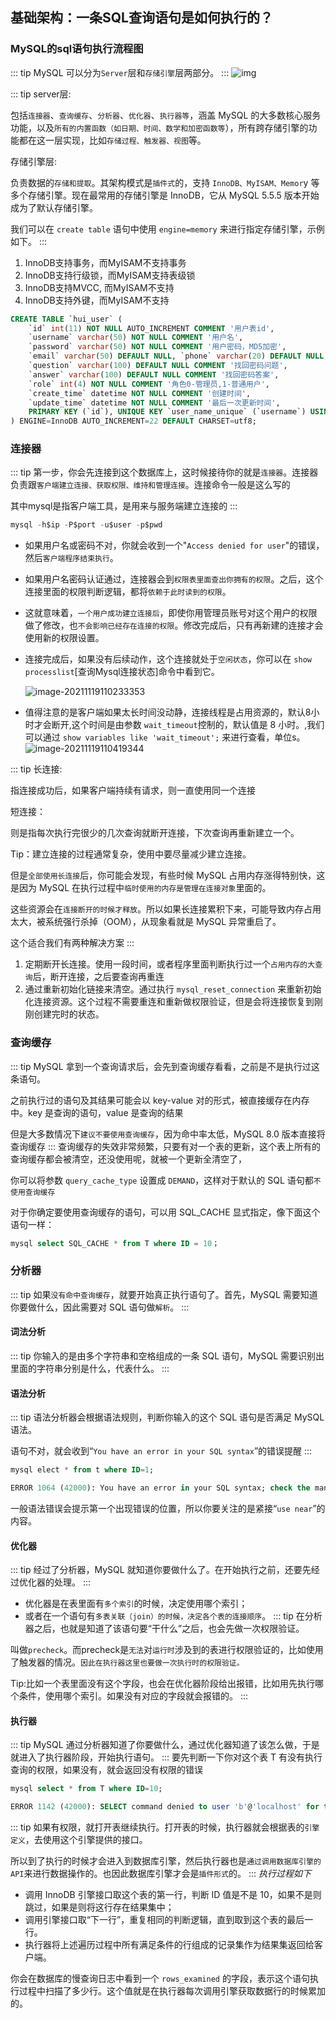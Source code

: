 ## 基础架构：一条SQL查询语句是如何执行的？

### MySQL的sql语句执行流程图

::: tip
MySQL 可以分为`Server`层和`存储引擎`层两部分。
:::
![img](/mysql/base/0d2070e8f84c4801adbfa03bda1f98d9.png)

::: tip
 server层: 

 包括`连接器`、`查询缓存`、`分析器`、`优化器`、`执行器等`，涵盖 MySQL 的大多数核心服务功能，以及`所有的内置函数（如日期、时间、数学和加密函数等`），所有跨存储引擎的功能都在这一层实现，比如`存储过程、触发器、视图`等。

 存储引擎层:

 负责数据的`存储和提取`。其架构模式是`插件式`的，支持 `InnoDB、MyISAM、Memor`y 等多个存储引擎。现在最常用的存储引擎是 InnoDB，它从 MySQL 5.5.5 版本开始成为了默认存储引擎。

 我们可以在 `create table` 语句中使用 `engine=memory` 来进行指定存储引擎，示例如下。
:::
   1. InnoDB支持事务，而MyISAM不支持事务 
   2. InnoDB支持行级锁，而MyISAM支持表级锁 
   3. InnoDB支持MVCC, 而MyISAM不支持 
   4. InnoDB支持外键，而MyISAM不支持

```sql
CREATE TABLE `hui_user` (
    `id` int(11) NOT NULL AUTO_INCREMENT COMMENT '用户表id', 
    `username` varchar(50) NOT NULL COMMENT '用户名', 
    `password` varchar(50) NOT NULL COMMENT '用户密码，MD5加密', 
    `email` varchar(50) DEFAULT NULL, `phone` varchar(20) DEFAULT NULL,
    `question` varchar(100) DEFAULT NULL COMMENT '找回密码问题', 
    `answer` varchar(100) DEFAULT NULL COMMENT '找回密码答案', 
    `role` int(4) NOT NULL COMMENT '角色0-管理员,1-普通用户', 
    `create_time` datetime NOT NULL COMMENT '创建时间', 
    `update_time` datetime NOT NULL COMMENT '最后一次更新时间',
    PRIMARY KEY (`id`), UNIQUE KEY `user_name_unique` (`username`) USING BTREE 
) ENGINE=InnoDB AUTO_INCREMENT=22 DEFAULT CHARSET=utf8;
```

### 连接器
::: tip
 第一步，你会先连接到这个数据库上，这时候接待你的就是`连接器`。连接器负责跟`客户端建立连接、获取权限、维持和管理连接`。连接命令一般是这么写的

 其中mysql是指客户端工具，是用来与服务端建立连接的
::: 

```sql
mysql -h$ip -P$port -u$user -p$pwd
```

- 如果用户名或密码不对，你就会收到一个"`Access denied for user`"的错误，然后`客户端程序结束执行`。

- 如果用户名密码认证通过，连接器会到`权限表里面查出你拥有的权限`。之后，这个连接里面的权限判断逻辑，都将`依赖于此时读到的权限`。

- 这就意味着，`一个用户成功建立连接后`，即使你用管理员账号对这个用户的权限做了修改，也`不会影响已经存在连接的权限`。修改完成后，只有再新建的连接才会使用新的权限设置。

- 连接完成后，如果没有后续动作，这个连接就处于`空闲状态`，你可以在 `show processlist`[查询Mysql连接状态]命令中看到它。

  ![image-20211119110233353](/mysql/base/image-20211119110233353.png)

- 值得注意的是客户端如果太长时间没动静，连接线程是占用资源的，默认8小时才会断开,这个时间是由参数 `wait_timeout`控制的，默认值是 8 小时。,我们可以通过 `show variables like 'wait_timeout';` 来进行查看，单位s。
  ![image-20211119110419344](/mysql/base/image-20211119110419344.png)

::: tip
 长连接:

 指连接成功后，如果客户端持续有请求，则一直使用同一个连接

 短连接：

 则是指每次执行完很少的几次查询就断开连接，下次查询再重新建立一个。

 Tip：建立连接的过程通常复杂，使用中要尽量减少建立连接。

 但是`全部使用长连接`后，你可能会发现，有些时候 MySQL 占用内存涨得特别快，这是因为 MySQL 在执行过程中`临时使用的内存是管理在连接对象`里面的。

 这些资源会在`连接断开的时候才释放`。所以如果长连接累积下来，可能导致内存占用太大，被系统强行杀掉（OOM），从现象看就是 MySQL 异常重启了。

 这个适合我们有两种解决方案
::: 

1. 定期断开长连接。使用一段时间，或者程序里面判断执行过一个`占用内存的大查询`后，断开连接，之后要查询再重连
2. 通过重新初始化链接来清空。通过执行 `mysql_reset_connection` 来重新初始化连接资源。这个过程不需要重连和重新做权限验证，但是会将连接恢复到刚刚创建完时的状态。

### 查询缓存
::: tip
 MySQL 拿到一个查询请求后，会先到查询缓存看看，之前是不是执行过这条语句。

 之前执行过的语句及其结果可能会以 key-value 对的形式，被直接缓存在内存中。key 是查询的语句，value 是查询的结果

 但是大多数情况下`建议不要使用查询缓存`，因为命中率太低，MySQL 8.0 版本直接将查询缓存
::: 
查询缓存的失效非常频繁，只要有对一个表的更新，这个表上所有的查询缓存都会被清空，还没使用呢，就被一个更新全清空了，

你可以将参数 `query_cache_type` 设置成 `DEMAND`，这样对于默认的 SQL 语句都`不使用查询缓存`

对于你确定要使用查询缓存的语句，可以用 SQL_CACHE 显式指定，像下面这个语句一样：

```sql
mysql select SQL_CACHE * from T where ID = 10；
```

### 分析器
::: tip
如果`没有命中查询缓存`，就要开始真正执行语句了。首先，MySQL 需要知道你要做什么，因此需要对 SQL 语句做`解析`。
::: 
#### 词法分析
::: tip
 你输入的是由多个字符串和空格组成的一条 SQL 语句，MySQL 需要识别出里面的字符串分别是什么，代表什么。
::: 
#### 语法分析
::: tip
 语法分析器会根据语法规则，判断你输入的这个 SQL 语句是否满足 MySQL 语法。

 语句不对，就会收到“`You have an error in your SQL syntax`”的错误提醒
::: 
```sql
mysql elect * from t where ID=1;

ERROR 1064 (42000): You have an error in your SQL syntax; check the manual that corresponds to your MySQL server version for the right syntax to use near 'elect * from t where ID=1' at line 1
```

一般语法错误会提示第一个出现错误的位置，所以你要关注的是紧接“`use near`”的内容。

#### 优化器
::: tip
 经过了分析器，MySQL 就知道你要做什么了。在开始执行之前，还要先经过优化器的处理。
::: 
- 优化器是在表里面有`多个索引`的时候，决定使用哪个索引；
- 或者在一个语句有`多表关联（join）的时候，决定各个表的连接顺序`。
::: tip
 在分析器之后，也就是知道了该语句要“干什么”之后，也会先做一次权限验证。

 叫做`precheck`。而precheck是`无法`对`运行时`涉及到的表进行权限验证的，比如使用了触发器的情况。`因此在执行器这里也要做一次执行时的权限验证。`

Tip:比如一个表里面没有这个字段，也会在优化器阶段给出报错，比如用先执行哪个条件，使用哪个索引。如果没有对应的字段就会报错的。
::: 
#### 执行器
::: tip
 MySQL 通过分析器知道了你要做什么，通过优化器知道了该怎么做，于是就进入了执行器阶段，开始执行语句。
::: 
要先判断一下你对这个表 T 有没有执行查询的权限，如果没有，就会返回没有权限的错误

```sql
mysql select * from T where ID=10;

ERROR 1142 (42000): SELECT command denied to user 'b'@'localhost' for table 'T'
```
::: tip
 如果有权限，就打开表继续执行。打开表的时候，执行器就会根据表的`引擎定义`，去使用这个引擎提供的接口。

 所以到了执行的时候才会进入到数据库引擎，然后执行器也是`通过调用数据库引擎的API`来进行数据操作的。也因此数据库引擎才会是`插件形式`的。
::: 
*执行过程如下*

- 调用 InnoDB 引擎接口取这个表的第一行，判断 ID 值是不是 10，如果不是则跳过，如果是则将这行存在结果集中；
- 调用引擎接口取“下一行”，重复相同的判断逻辑，直到取到这个表的最后一行。
- 执行器将上述遍历过程中所有满足条件的行组成的记录集作为结果集返回给客户端。

你会在数据库的慢查询日志中看到一个 `rows_examined` 的字段，表示这个语句执行过程中扫描了多少行。这个值就是在执行器每次调用引擎获取数据行的时候累加的。